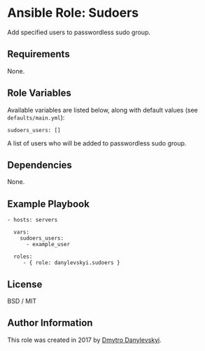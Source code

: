 # Ansible Role: Sudoers

Add specified users to passwordless sudo group.

## Requirements

None.

## Role Variables

Available variables are listed below, along with default values (see `defaults/main.yml`):

    sudoers_users: []

A list of users who will be added to passwordless sudo group.

## Dependencies

None.

## Example Playbook

    - hosts: servers

      vars:
        sudoers_users:
          - example_user

      roles:
         - { role: danylevskyi.sudoers }

## License

BSD / MIT

## Author Information

This role was created in 2017 by [Dmytro Danylevskyi](http://dmytro.danylevskyi.com/).
